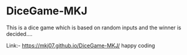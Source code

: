 # DiceGame-MKJ
This is a dice game which is based on random inputs and the winner is decided....

Link:- https://mkj07.github.io/DiceGame-MKJ/
happy coding
